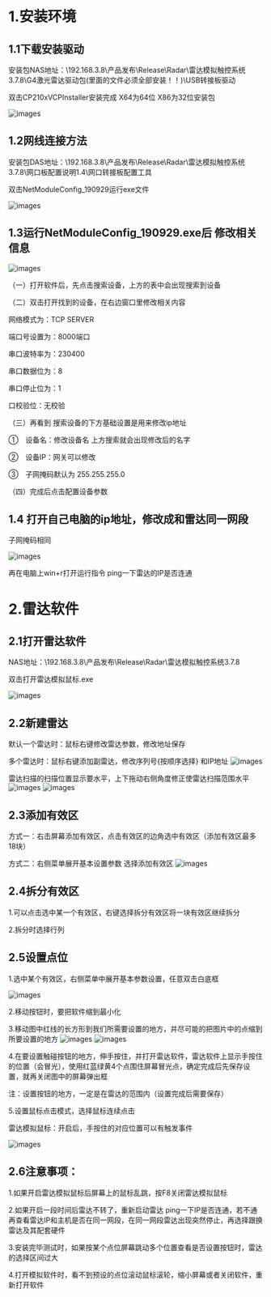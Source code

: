 
# 1.安装环境

## 1.1下载安装驱动
安装包NAS地址：\\192.168.3.8\产品发布\Release\Radar\雷达模拟触控系统3.7.8\G4激光雷达驱动包(里面的文件必须全部安装！！)\USB转接板驱动

双击CP210xVCPInstaller安装完成 X64为64位 X86为32位安装包

![images](/Docs/Radar/images/1.png)

## 1.2网线连接方法 
安装包DAS地址：\\192.168.3.8\产品发布\Release\Radar\雷达模拟触控系统3.7.8\网口板配置说明1.4\网口转接板配置工具

 双击NetModuleConfig_190929运行exe文件
   
![images](/Docs/Radar/images/2.png)

## 1.3运行NetModuleConfig_190929.exe后 修改相关信息
![images](/Docs/Radar/images/3.png)

（一）打开软件后，先点击搜索设备，上方的表中会出现搜索到设备

（二）双击打开找到的设备，在右边窗口里修改相关内容

网络模式为：TCP SERVER 

端口号设置为：8000端口 

串口波特率为：230400

串口数据位为：8 

串口停止位为：1 

口校验位：无校验

（三）再看到 搜索设备的下方基础设置是用来修改ip地址

①　设备名：修改设备名 上方搜索就会出现修改后的名字

②　设备IP：网关可以修改

③　子网掩码默认为 255.255.255.0

（四）完成后点击配置设备参数

## 1.4 打开自己电脑的ip地址，修改成和雷达同一网段

子网掩码相同

![images](/Docs/Radar/images/4.png)

再在电脑上win+r打开运行指令 ping一下雷达的IP是否连通 


# 2.雷达软件
## 2.1打开雷达软件
NAS地址：\\192.168.3.8\产品发布\Release\Radar\雷达模拟触控系统3.7.8

双击打开雷达模拟鼠标.exe

![images](/Docs/Radar/images/5.png)

## 2.2新建雷达

默认一个雷达时：鼠标右键修改雷达参数，修改地址保存 

多个雷达时：鼠标右键添加副雷达，修改序列号{按顺序选择} 和IP地址
![images](/Docs/Radar/images/11.png)

雷达扫描的扫描位置显示要水平，上下拖动右侧角度修正使雷达扫描范围水平
![images](/Docs/Radar/images/6.png)
![images](/Docs/Radar/images/12.png)

## 2.3添加有效区
方式一：右击屏幕添加有效区，点击有效区的边角选中有效区（添加有效区最多18块）

方式二：右侧菜单展开基本设置参数 选择添加有效区
![images](/Docs/Radar/images/13.png)

## 2.4拆分有效区
1.可以点击选中某一个有效区，右键选择拆分有效区将一块有效区继续拆分

2.拆分时选择行列

## 2.5设置点位
1.选中某个有效区，右侧菜单中展开基本参数设置，任意双击白底框

![images](/Docs/Radar/images/14.png)

2.移动按钮时，要把软件缩到最小化

3.移动图中红线的长方形到我们所需要设置的地方，并尽可能的把图片中的点缩到所要设置的地方
![images](/Docs/Radar/images/9.png)
 ![images](/Docs/Radar/images/15.png)                                                 

4.在要设置触碰按钮的地方，伸手按住，并打开雷达软件，雷达软件上显示手按住的位置（会冒光），使用红蓝绿黄4个点围住屏幕冒光点，确定完成后先保存设置，就再关闭图中的屏幕弹出框

注：设置按钮的地方，一定是在雷达的范围内（设置完成后需要保存）

5.设置鼠标点击模式，选择鼠标连续点击

雷达模拟鼠标：开启后，手按住的对应位置可以有触发事件

![images](/Docs/Radar/images/10.png)


## 2.6注意事项：
1.如果开启雷达模拟鼠标后屏幕上的鼠标乱跳，按F8关闭雷达模拟鼠标

2.如果开启一段时间后雷达不转了，重新启动雷达 ping一下IP是否连通，若不通再查看雷达IP和主机是否在同一网段，在同一网段雷达出现突然停止，再选择跟换雷达及其配套硬件

3.安装完毕测试时，如果按某个点位屏幕跳动多个位置查看是否设置按钮时，雷达的选择区间过大

4.打开模拟软件时，看不到预设的点位滚动鼠标滚轮，缩小屏幕或者关闭软件，重新打开软件